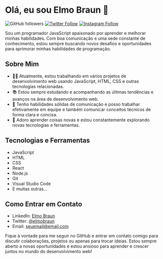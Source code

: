 # Olá, eu sou Elmo Braun 👋

![GitHub followers](https://img.shields.io/github/followers/elmobraun?label=Seguidores&style=social)
[![Twitter Follow](https://img.shields.io/badge/Twitter-Follow%20%40Dev_BraunElmo-blue)](https://twitter.com/Dev_BraunElmo)
[![Instagram Follow](https://img.shields.io/badge/Instagram-Follow%20%40elmo.braun-orange)](https://www.instagram.com/elmo.braun/)

Sou um programador JavaScript apaixonado por aprender e melhorar minhas habilidades. Com boa comunicação e uma sede constante de conhecimento, estou sempre buscando novos desafios e oportunidades para aprimorar minhas habilidades de programação.

## Sobre Mim

- 👨‍💻 Atualmente, estou trabalhando em vários projetos de desenvolvimento web usando JavaScript, HTML, CSS e outras tecnologias relacionadas.
- 📚 Estou sempre estudando e acompanhando as últimas tendências e avanços na área de desenvolvimento web.
- 💬 Tenho habilidades sólidas de comunicação e posso trabalhar efetivamente em equipe e também comunicar conceitos técnicos de forma clara e concisa.
- 🌱 Adoro aprender coisas novas e estou constantemente explorando novas tecnologias e ferramentas.

## Tecnologias e Ferramentas

- JavaScript
- HTML
- CSS
- React
- Node.js
- Git
- Visual Studio Code
- E muitas outras...

## Como Entrar em Contato

- LinkedIn: [Elmo Braun](www.linkedin.com/in/elmo-braum-81170b275)
- Twitter: [@elmobraun](https://twitter.com/elmobraun)
- Email: [seuemail@email.com](mailto:elmo.braundev@gmail.com)

Fique à vontade para me seguir no GitHub e entrar em contato comigo para discutir colaborações, projetos ou apenas para trocar ideias. Estou sempre aberto a novas oportunidades e estou ansioso para aprender e crescer juntos no mundo do desenvolvimento web!
